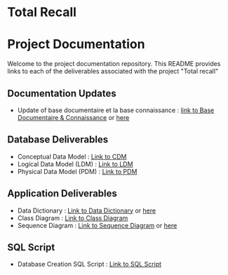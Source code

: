 ﻿# Total Recall 
# Project Documentation
Welcome to the project documentation repository. This README provides links to each of the deliverables associated with the project "Total recall"

## Documentation Updates

- Update of base documentaire et la base connaissance : [link to Base Documentaire & Connaissance](https://docs.google.com/document/d/1C0wUGQu7aYRfae1KqfDV8qiswHlHxaK3J4XcG3iUcDU/edit?usp=sharing) or [here](./base_documentaire_connaissance.txt)

## Database Deliverables

- Conceptual Data Model : [Link to CDM](./mcd.PNG)
- Logical Data Model (LDM) : [Link to LDM](./mld.PNG)
- Physical Data Model (PDM) : [Link to PDM](./mpd.PNG)

## Application Deliverables

- Data Dictionary : [Link to Data Dictionary](https://docs.google.com/spreadsheets/d/1_lOzfV49s54zVA0UFQZwAzLSzGWxrAlheTfy7-fa3J4/edit?usp=sharing)
or  [here](dico_data.PNG)
- Class Diagram : [Link to Class Diagram](./uml-class_diagram.PNG)
- Sequence Diagram : [Link to Sequence Diagram](https://drive.google.com/file/d/1vfwf0ntWv4WLQVhTnPR4fILr7b19tHLm/view?usp=drive_link)
or [here](./diagram_sequence.PNG)

## SQL Script

- Database Creation SQL Script : [Link to SQL Script](./mpd_total_recall.sql)

